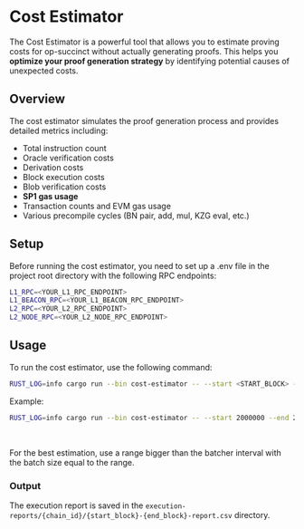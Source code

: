 # Cost Estimator

The Cost Estimator is a powerful tool that allows you to estimate proving costs for op-succinct without actually generating proofs. This helps you **optimize your proof generation strategy** by identifying potential causes of unexpected costs.

## Overview

The cost estimator simulates the proof generation process and provides detailed metrics including:
- Total instruction count
- Oracle verification costs
- Derivation costs
- Block execution costs
- Blob verification costs
- **SP1 gas usage**
- Transaction counts and EVM gas usage
- Various precompile cycles (BN pair, add, mul, KZG eval, etc.)

## Setup

Before running the cost estimator, you need to set up a .env file in the project root directory with the following RPC endpoints:

```bash
L1_RPC=<YOUR_L1_RPC_ENDPOINT>
L1_BEACON_RPC=<YOUR_L1_BEACON_RPC_ENDPOINT>
L2_RPC=<YOUR_L2_RPC_ENDPOINT>
L2_NODE_RPC=<YOUR_L2_NODE_RPC_ENDPOINT>
```

## Usage

To run the cost estimator, use the following command:

```bash
RUST_LOG=info cargo run --bin cost-estimator -- --start <START_BLOCK> --end <END_BLOCK> --batch-size <BATCH_SIZE>
```

Example:

```bash
RUST_LOG=info cargo run --bin cost-estimator -- --start 2000000 --end 2001800 --batch-size 1800
```

<br>

For the best estimation, use a range bigger than the batcher interval with the batch size equal to the range.

### Output

The execution report is saved in the `execution-reports/{chain_id}/{start_block}-{end_block}-report.csv` directory.
